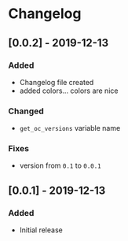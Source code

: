 # Changelog

## [0.0.2] - 2019-12-13

### Added

- Changelog file created
- added colors... colors are nice

### Changed

- `get_oc_versions` variable name

### Fixes

- version from `0.1` to `0.0.1`

## [0.0.1] - 2019-12-13

### Added

- Initial release